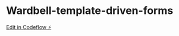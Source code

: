 # Wardbell-template-driven-forms

[Edit in Codeflow ⚡️](https://stackblitz.com/~/github.com/TheTiGuR/Wardbell-template-driven-forms)